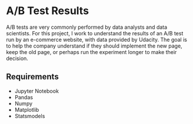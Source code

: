 # A/B Test Results


A/B tests are very commonly performed by data analysts and data scientists. For this project, I work to understand the results of an A/B test run by an e-commerce website, with data provided by Udacity. The goal is to help the company understand if they should implement the new page, keep the old page, or perhaps run the experiment longer to make their decision.

## Requirements
- Jupyter Notebook
- Pandas
- Numpy
- Matplotlib
- Statsmodels


